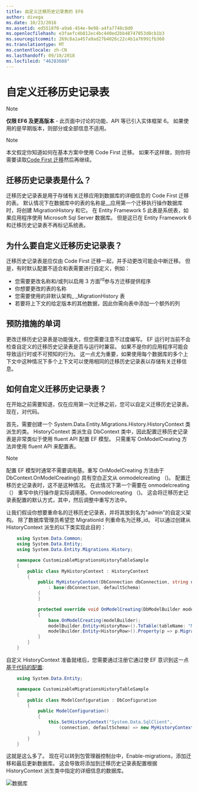```yaml
---
title: 自定义迁移历史记录表的 EF6
author: divega
ms.date: 10/23/2016
ms.assetid: ed5518f0-a9a6-454e-9e98-a4fa7748c8d0
ms.openlocfilehash: e3faefc4b812ec4bc440ed2bb48747053d8cb1b3
ms.sourcegitcommit: 269c8a1a457a9ad27b4026c22c4b1a76991fb360
ms.translationtype: MT
ms.contentlocale: zh-CN
ms.lasthandoff: 09/18/2018
ms.locfileid: "46283688"
---
```

# <a name="customizing-the-migrations-history-table"></a>自定义迁移历史记录表
> [!NOTE]
> **仅限 EF6 及更高版本** - 此页面中讨论的功能、API 等已引入实体框架 6。 如果使用的是早期版本，则部分或全部信息不适用。

> [!NOTE]
> 本文假定你知道如何在基本方案中使用 Code First 迁移。 如果不这样做，则你将需要读取[Code First 迁移](~/ef6/modeling/code-first/migrations/index.md)然后再继续。

## <a name="what-is-migrations-history-table"></a>迁移历史记录表是什么？

迁移历史记录表是用于存储有关迁移应用到数据库的详细信息的 Code First 迁移的表。 默认情况下在数据库中的表的名称是\_\_应用第一个迁移执行操作数据库时，将创建 MigrationHistory 和它。 在 Entity Framework 5 此表是系统表，如果应用程序使用 Microsoft Sql Server 数据库。 但是这已在 Entity Framework 6 和迁移历史记录表不再标记系统表。

## <a name="why-customize-migrations-history-table"></a>为什么要自定义迁移历史记录表？

迁移历史记录表是应仅由 Code First 迁移一起，并手动更改可能会中断迁移。 但是，有时默认配置不适合和表需要进行自定义，例如：

-   您需要更改名称和/或列以启用 3 方面<sup>rd</sup>参与方迁移提供程序
-   你想要更改的表的名称
-   您需要使用的非默认架构\_ \_MigrationHistory 表
-   若要将上下文的给定版本的其他数据，因此你需向表中添加一个额外的列

## <a name="words-of-precaution"></a>预防措施的单词

更改迁移历史记录表是功能强大，但您需要注意不过度编写。 EF 运行时当前不会检查自定义的迁移历史记录表是否与运行时兼容。 如果不是你的应用程序可能会导致运行时或不可预知的行为。 这一点尤为重要，如果使用每个数据库的多个上下文中这种情况下多个上下文可以使用相同的迁移历史记录表以存储有关迁移信息。

## <a name="how-to-customize-migrations-history-table"></a>如何自定义迁移历史记录表？

在开始之前需要知道，仅在应用第一次迁移之前，您可以自定义迁移历史记录表。 现在，对代码。

首先，需要创建一个 System.Data.Entity.Migrations.History.HistoryContext 类派生的类。 HistoryContext 类派生自 DbContext 类中，因此配置迁移历史记录表是非常类似于使用 fluent API 配置 EF 模型。 只需重写 OnModelCreating 方法并使用 fluent API 来配置表。

>[!NOTE]
> 配置 EF 模型时通常不需要调用基。重写 OnModelCreating 方法由于 DbContext.OnModelCreating() 具有空白正文从 onmodelcreating （)。 配置迁移历史记录表时，这不是这种情况。 在此情况下第一个需要在 onmodelcreating （） 重写中执行操作是实际调用基。Onmodelcreating （)。 这会将迁移历史记录表配置的默认方式，其中，然后调整中重写方法中。

让我们假设你想要重命名的迁移历史记录表，并将其放到名为"admin"的自定义架构。 除了数据库管理员希望您 MigrationId 列重命名为迁移\_id。  可以通过创建从 HistoryContext 派生的以下类实现此目的：

``` csharp
    using System.Data.Common;
    using System.Data.Entity;
    using System.Data.Entity.Migrations.History;

    namespace CustomizableMigrationsHistoryTableSample
    {
        public class MyHistoryContext : HistoryContext
        {
            public MyHistoryContext(DbConnection dbConnection, string defaultSchema)
                : base(dbConnection, defaultSchema)
            {
            }

            protected override void OnModelCreating(DbModelBuilder modelBuilder)
            {
                base.OnModelCreating(modelBuilder);
                modelBuilder.Entity<HistoryRow>().ToTable(tableName: "MigrationHistory", schemaName: "admin");
                modelBuilder.Entity<HistoryRow>().Property(p => p.MigrationId).HasColumnName("Migration_ID");
            }
        }
    }
```

自定义 HistoryContext 准备就绪后，您需要通过注册它通过使 EF 意识到这一点[基于代码的配置](https://msdn.com/data/jj680699):

``` csharp
    using System.Data.Entity;

    namespace CustomizableMigrationsHistoryTableSample
    {
        public class ModelConfiguration : DbConfiguration
        {
            public ModelConfiguration()
            {
                this.SetHistoryContext("System.Data.SqlClient",
                    (connection, defaultSchema) => new MyHistoryContext(connection, defaultSchema));
            }
        }
    }
```

这就是这么多了。 现在可以转到包管理器控制台中，Enable-migrations，添加迁移和最后更新数据库。 这会导致将添加到迁移历史记录表配置根据 HistoryContext 派生类中指定的详细信息的数据库。

![数据库](~/ef6/media/database.png)
